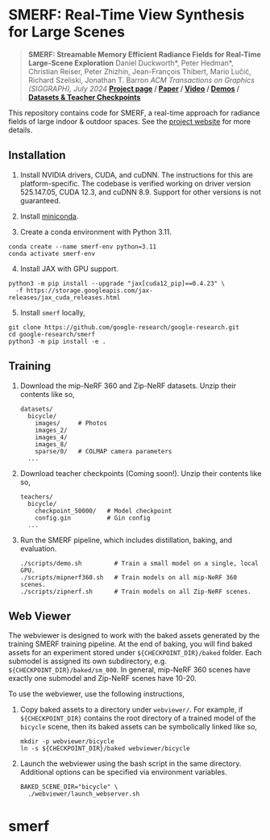 # SMERF: Real-Time View Synthesis for Large Scenes

> __SMERF: Streamable Memory Efficient Radiance Fields for Real-Time Large-Scene Exploration__
> Daniel Duckworth\*, Peter Hedman\*, Christian Reiser, Peter Zhizhin, Jean-François Thibert, Mario Lučić, Richard Szeliski, Jonathan T. Barron
> _ACM Transactions on Graphics (SIGGRAPH), July 2024_
> __[Project page](https://smerf-3d.github.io/) / [Paper](https://arxiv.org/abs/2312.07541) / [Video](https://www.youtube.com/watch?v=zhO8iUBpnCc&feature=youtu.be) / [Demos](https://smerf-3d.github.io/#demos) / [Datasets & Teacher Checkpoints](https://smerf-3d.github.io/#data)__


This repository contains code for SMERF, a real-time approach for radiance
fields of large indoor & outdoor spaces. See the [project
website](https://smerf-3d.github.io/) for more details.

## Installation

1. Install NVIDIA drivers, CUDA, and cuDNN. The instructions for this are
   platform-specific. The codebase is verified working on driver version
   525.147.05, CUDA 12.3, and cuDNN 8.9. Support for other versions is not
   guaranteed.

2. Install [miniconda](https://docs.anaconda.com/free/miniconda/miniconda-install/).

3. Create a conda environment with Python 3.11.

```
conda create --name smerf-env python=3.11
conda activate smerf-env
```

4. Install JAX with GPU support.

```
python3 -m pip install --upgrade "jax[cuda12_pip]==0.4.23" \
  -f https://storage.googleapis.com/jax-releases/jax_cuda_releases.html
```

5. Install `smerf` locally,

```
git clone https://github.com/google-research/google-research.git
cd google-research/smerf
python3 -m pip install -e .
```

## Training

1. Download the mip-NeRF 360 and Zip-NeRF datasets. Unzip their contents like
   so,

    ```
    datasets/
      bicycle/
        images/     # Photos
        images_2/
        images_4/
        images_8/
        sparse/0/   # COLMAP camera parameters
      ...
    ```

2. Download teacher checkpoints (Coming soon!). Unzip their contents like so,

    ```
    teachers/
      bicycle/
        checkpoint_50000/   # Model checkpoint
        config.gin          # Gin config
      ...
    ```

3. Run the SMERF pipeline, which includes distillation, baking, and evaluation.

    ```
    ./scripts/demo.sh         # Train a small model on a single, local GPU.
    ./scripts/mipnerf360.sh   # Train models on all mip-NeRF 360 scenes.
    ./scripts/zipnerf.sh      # Train models on all Zip-NeRF scenes.
    ```

## Web Viewer

The webviewer is designed to work with the baked assets generated by the
training SMERF training pipeline. At the end of baking, you will find baked
assets for an experiment stored under `${CHECKPOINT_DIR}/baked` folder. Each
submodel is assigned its own subdirectory, e.g.
`${CHECKPOINT_DIR}/baked/sm_000`. In general, mip-NeRF 360 scenes have exactly
one submodel and Zip-NeRF scenes have 10-20.

To use the webviewer, use the following instructions,

1. Copy baked assets to a directory under `webviewer/`. For example, if
   `${CHECKPOINT_DIR}` contains the root directory of a trained model of the
   `bicycle` scene, then its baked assets can be symbolically linked like so,

    ```
    mkdir -p webviewer/bicycle
    ln -s ${CHECKPOINT_DIR}/baked webviewer/bicycle
    ```

2. Launch the webviewer using the bash script in the same directory. Additional
   options can be specified via environment variables.

    ```
    BAKED_SCENE_DIR="bicycle" \
      ./webviewer/launch_webserver.sh
    ```

# smerf
